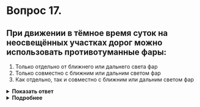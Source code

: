 # Вопрос 17.

## При движении в тёмное время суток на неосвещённых участках дорог можно использовать противотуманные фары:

1. Только отдельно от ближнего или дальнего света фар
2. Только совместно с ближним или дальним светом фар
3. Как отдельно, так и совместно с ближним или дальним светом фар

<details>
<summary><b>Показать ответ</b></summary>
Правильный ответ: 2
</details>
<details>
<summary><b>Подробнее</b></summary>
В тёмное время суток на неосвещённых участках дорог должен быть включён дальний или ближний свет фар. Противотуманные фары можно включать только дополнительно к основному освещению.
(Пункт 19.4 ПДД)
</details>